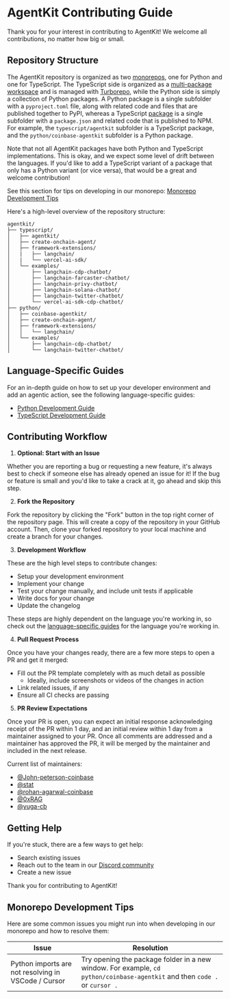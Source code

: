 # AgentKit Contributing Guide

Thank you for your interest in contributing to AgentKit! We welcome all contributions, no matter how big or small.

## Repository Structure

The AgentKit repository is organized as two [monorepos](https://vercel.com/docs/vercel-platform/glossary#monorepo), one for Python and one for TypeScript. The TypeScript side is organized as a [multi-package workspace](https://vercel.com/docs/vercel-platform/glossary#multi-package-workspace) and is managed with [Turborepo](https://turbo.build/repo/docs), while the Python side is simply a collection of Python packages. A Python package is a single subfolder with a `pyproject.toml` file, along with related code and files that are published together to PyPI, whereas a TypeScript [package](https://vercel.com/docs/vercel-platform/glossary#package) is a single subfolder with a `package.json` and related code that is published to NPM. For example, the `typescript/agentkit` subfolder is a TypeScript package, and the `python/coinbase-agentkit` subfolder is a Python package.

Note that not all AgentKit packages have both Python and TypeScript implementations. This is okay, and we expect some level of drift between the languages. If you'd like to add a TypeScript variant of a package that only has a Python variant (or vice versa), that would be a great and welcome contribution!

See this section for tips on developing in our monorepo: [Monorepo Development Tips](#monorepo-development-tips)

Here's a high-level overview of the repository structure:

```
agentkit/
├── typescript/
│   ├── agentkit/
│   ├── create-onchain-agent/
│   ├── framework-extensions/
│   |   ├── langchain/
│   |   └── vercel-ai-sdk/
│   └── examples/
│       ├── langchain-cdp-chatbot/
│       ├── langchain-farcaster-chatbot/
│       ├── langchain-privy-chatbot/
│       ├── langchain-solana-chatbot/
│       ├── langchain-twitter-chatbot/
│       └── vercel-ai-sdk-cdp-chatbot/
├── python/
│   ├── coinbase-agentkit/
│   ├── create-onchain-agent/
│   ├── framework-extensions/
│   │   └── langchain/
│   └── examples/
│       ├── langchain-cdp-chatbot/
│       └── langchain-twitter-chatbot/
```

## Language-Specific Guides

For an in-depth guide on how to set up your developer environment and add an agentic action, see the following language-specific guides:

- [Python Development Guide](./CONTRIBUTING-PYTHON.md)
- [TypeScript Development Guide](./CONTRIBUTING-TYPESCRIPT.md)

## Contributing Workflow

1. **Optional: Start with an Issue**

Whether you are reporting a bug or requesting a new feature, it's always best to check if someone else has already opened an issue for it! If the bug or feature is small and you'd like to take a crack at it, go ahead and skip this step.

2. **Fork the Repository**

Fork the repository by clicking the "Fork" button in the top right corner of the repository page. This will create a copy of the repository in your GitHub account. Then, clone your forked repository to your local machine and create a branch for your changes.

3. **Development Workflow**

These are the high level steps to contribute changes:

- Setup your development environment
- Implement your change
- Test your change manually, and include unit tests if applicable
- Write docs for your change
- Update the changelog

These steps are highly dependent on the language you're working in, so check out the [language-specific guides](#language-specific-guides) for the language you're working in.

4. **Pull Request Process**

Once you have your changes ready, there are a few more steps to open a PR and get it merged:

- Fill out the PR template completely with as much detail as possible
  - Ideally, include screenshots or videos of the changes in action
- Link related issues, if any
- Ensure all CI checks are passing

5. **PR Review Expectations**

Once your PR is open, you can expect an initial response acknowledging receipt of the PR within 1 day, and an initial review within 1 day from a maintainer assigned to your PR. Once all comments are addressed and a maintainer has approved the PR, it will be merged by the maintainer and included in the next release.

Current list of maintainers:

- [@John-peterson-coinbase](https://github.com/John-peterson-coinbase)
- [@stat](https://github.com/stat)
- [@rohan-agarwal-coinbase](https://github.com/rohan-agarwal-coinbase)
- [@0xRAG](https://github.com/0xRAG)
- [@yuga-cb](https://github.com/yuga-cb)

## Getting Help

If you're stuck, there are a few ways to get help:

- Search existing issues
- Reach out to the team in our [Discord community](https://discord.com/channels/1220414409550336183/1304126107876069376)
- Create a new issue

Thank you for contributing to AgentKit!

## Monorepo Development Tips

Here are some common issues you might run into when developing in our monorepo and how to resolve them:

| Issue                                               | Resolution                                                                                                                 |
| --------------------------------------------------- | -------------------------------------------------------------------------------------------------------------------------- |
| Python imports are not resolving in VSCode / Cursor | Try opening the package folder in a new window. For example, `cd python/coinbase-agentkit` and then `code .` or `cursor .` |
